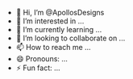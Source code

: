 - 👋 Hi, I’m @ApollosDesigns
- 👀 I’m interested in ...
- 🌱 I’m currently learning ...
- 💞️ I’m looking to collaborate on ...
- 📫 How to reach me ...
- 😄 Pronouns: ...
- ⚡ Fun fact: ...

<!---
# Apollo's Designs

## Introduction
Welcome to Apollo's Designs, where innovation meets practicality to forge a better tomorrow. We are dedicated to pioneering new ways of engagement and interaction through cutting-edge technology and design. Our core initiative is to enhance digital communication in ways previously unimagined, fostering a community where every voice can be heard—even those previously left unsaid.

## Mission Statement
At Apollo's Designs, we believe in promoting equality and shared success, creating a workplace and a platform where everyone prospers equally. Our commitment is not just to innovate but to do so in a manner that supports and uplifts all involved:
- **Equality:** Every team member and user has an equal voice. We strive to create an environment where everyone is heard and valued equally.
- **Shared Success:** Our success model is built around collective achievement. We support each other in reaching personal and professional goals, with a unique business model where all employees share equally in the company's profits and responsibilities.
- **Visionary Support:** We aim to help each individual achieve their visions and goals through mutual support and collaboration.

## About Our Platform
Apollo's Designs introduces a groundbreaking social networking platform focused on 'Unsent Text Messages'. This platform allows users to share thoughts and messages they hesitated to send in real-time, providing a space for reflection, empathy, and understanding. Features include:
- **Anonymity and Attribution:** Users can choose to send messages anonymously or with their names attached, offering flexibility in how they wish to communicate.
- **Advanced Search Capabilities:** Whether messages are named or anonymous, recipients can search for messages directed at them, fostering a new form of digital interaction that is both engaging and respectful of user privacy.
- **Emotional Analysis and Engagement Tools:** Leveraging AI, the platform analyzes the emotional content of messages, offering insights and connecting users with similar sentiments and experiences.

## Future Enhancements
We are continuously refining our platform to enhance user engagement:
- **Real-Time Data Handling:** To dynamically update content and interactions without refreshing the page.
- **Innovative UI/UX Features:** Implementing augmented reality views for products and voice-activated controls to enrich the shopping and interaction experience.
- **Feedback Systems:** To collect and integrate user feedback, ensuring our platform evolves in alignment with user needs and expectations.

Join us at Apollo's Designs as we reshape the landscape of digital communication and commerce with integrity, innovation, and inclusivity at the core of everything we do.

--->
